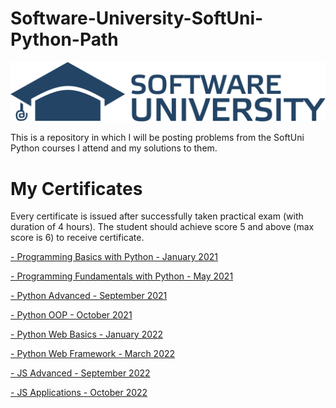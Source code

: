 # Software-University-SoftUni-Python-Path
![softuni-logo](https://github.com/vhadzhiev/Software-University-SoftUni-education/blob/main/SoftUni-Logo.png?raw=true)

This is a repository in which I will be posting problems from the SoftUni Python courses I attend and my solutions to them.

# My Certificates
Every certificate is issued after successfully taken practical exam (with duration of 4 hours). The student should achieve score 5 and above (max score is 6) to receive certificate.

[- Programming Basics with Python - January 2021](https://softuni.bg/certificates/details/100380/88622963)

[- Programming Fundamentals with Python - May 2021](https://softuni.bg/certificates/details/110918/722b529e)

[- Python Advanced - September 2021](https://softuni.bg/certificates/details/114234/d70ad8d5)

[- Python OOP - October 2021](https://softuni.bg/certificates/details/120703/04831a42)

[- Python Web Basics - January 2022](https://softuni.bg/certificates/details/127756/bc3602ed)

[- Python Web Framework - March 2022](https://softuni.bg/certificates/details/133136/ba2eb4c7)

[- JS Advanced - September 2022](https://softuni.bg/certificates/details/150165/5c27c4e9)

[- JS Applications - October 2022](https://softuni.bg/certificates/details/152212/c6847c96)
